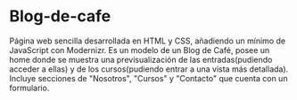 # Blog-de-cafe

Página web sencilla desarrollada en HTML y CSS, añadiendo un mínimo de JavaScript con Modernizr. 
Es un modelo de un Blog de Café, posee un home donde se muestra una previsualización de las entradas(pudiendo acceder a ellas) y 
de los cursos(pudiendo entrar a una vista más detallada). 
Incluye secciones de "Nosotros", "Cursos" y "Contacto" que cuenta con un formulario.
